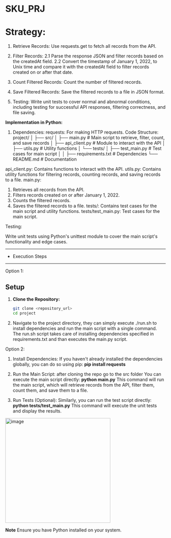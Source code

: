 # SKU_PRJ
# Strategy:
1. Retrieve Records:
    Use requests.get to fetch all records from the API.
   
2. Filter Records:
      2.1 Parse the response JSON and filter records based on the createdAt field.
      2.2 Convert the timestamp of January 1, 2022, to Unix time and compare it with the createdAt field to filter records     created on or after that date.
3. Count Filtered Records:
    Count the number of filtered records.
4. Save Filtered Records:
    Save the filtered records to a file in JSON format.
5. Testing:
    Write unit tests to cover normal and abnormal conditions, including testing for successful API responses, filtering correctness, and file saving.
   
**Implementation in Python:**
1. Dependencies:
  requests: For making HTTP requests.
Code Structure:
project/
│
├── src/
│ ├── main.py # Main script to retrieve, filter, count, and save records
│ ├── api_client.py # Module to interact with the API
│ ├── utils.py # Utility functions
│ └── tests/
│ ├── test_main.py # Test cases for main script
│ 
│
├── requirements.txt # Dependencies
└── README.md # Documentation

api_client.py: Contains functions to interact with the API.
utils.py: Contains utility functions for filtering records, counting records, and saving records to a file.
main.py:
  1. Retrieves all records from the API.
  2. Filters records created on or after January 1, 2022.
  3. Counts the filtered records.
  4. Saves the filtered records to a file.
tests/: Contains test cases for the main script and utility functions.
tests/test_main.py: Test cases for the main script.

Testing:

Write unit tests using Python's unittest module to cover the main script's functionality and edge cases.

*********************************************************************************************************
* Execution Steps
*********************************************************************************************************
Option 1:

## Setup

1. **Clone the Repository:**
   
   ```bash
   git clone <repository_url>
   cd project
2. Navigate to the project directory, they can simply execute ./run.sh to install dependencies and run the main script with a single command. The run.sh script takes care of installing dependencies specified in requirements.txt and than executes the main.py script.

Option 2:
1. Install Dependencies:
If you haven't already installed the dependencies globally, you can do so using pip:
**pip install requests**

2. Run the Main Script: after cloning the repo go to the src folder 
You can execute the main script directly:
**python main.py**
This command will run the main script, which will retrieve records from the API, filter them, count them, and save them to a file.

3. Run Tests (Optional):
Similarly, you can run the test script directly:
**python tests/test_main.py**
This command will execute the unit tests and display the results.

<img width="330" alt="image" src="https://github.com/AnishaDasari/SKU_PRJ/assets/166729919/e582fbc1-c0bc-440b-bb77-f272ec6e0222">

**Note**
Ensure you have Python installed on your system.
